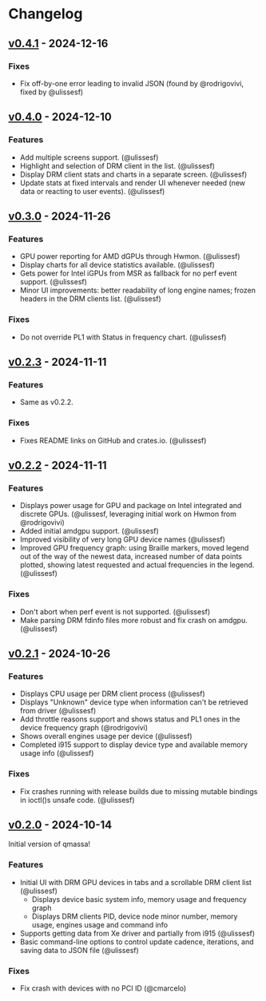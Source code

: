 # Changelog

## [v0.4.1](https://github.com/ulissesf/qmassa/releases/tag/v0.4.1) - 2024-12-16

### Fixes

- Fix off-by-one error leading to invalid JSON (found by @rodrigovivi, fixed by @ulissesf)

## [v0.4.0](https://github.com/ulissesf/qmassa/releases/tag/v0.4.0) - 2024-12-10

### Features

- Add multiple screens support. (@ulissesf)
- Highlight and selection of DRM client in the list. (@ulissesf)
- Display DRM client stats and charts in a separate screen. (@ulissesf)
- Update stats at fixed intervals and render UI whenever needed (new data or reacting to user events). (@ulissesf)

## [v0.3.0](https://github.com/ulissesf/qmassa/releases/tag/v0.3.0) - 2024-11-26

### Features

- GPU power reporting for AMD dGPUs through Hwmon. (@ulissesf)
- Display charts for all device statistics available. (@ulissesf)
- Gets power for Intel iGPUs from MSR as fallback for no perf event support. (@ulissesf)
- Minor UI improvements: better readability of long engine names; frozen headers in the DRM clients list. (@ulissesf)

### Fixes

- Do not override PL1 with Status in frequency chart. (@ulissesf)

## [v0.2.3](https://github.com/ulissesf/qmassa/releases/tag/v0.2.3) - 2024-11-11

### Features

- Same as v0.2.2.

### Fixes

- Fixes README links on GitHub and crates.io. (@ulissesf)

## [v0.2.2](https://github.com/ulissesf/qmassa/releases/tag/v0.2.2) - 2024-11-11

### Features

- Displays power usage for GPU and package on Intel integrated and discrete GPUs. (@ulissesf, leveraging initial work on Hwmon from @rodrigovivi)
- Added initial amdgpu support. (@ulissesf)
- Improved visibility of very long GPU device names (@ulissesf)
- Improved GPU frequency graph: using Braille markers, moved legend out of the way of the newest data, increased number of data points plotted, showing latest requested and actual frequencies in the legend. (@ulissesf)

### Fixes

- Don't abort when perf event is not supported. (@ulissesf)
- Make parsing DRM fdinfo files more robust and fix crash on amdgpu. (@ulissesf)

## [v0.2.1](https://github.com/ulissesf/qmassa/releases/tag/v0.2.1) - 2024-10-26

### Features

- Displays CPU usage per DRM client process (@ulissesf)
- Displays "Unknown" device type when information can't be retrieved from driver (@ulissesf)
- Add throttle reasons support and shows status and PL1 ones in the device frequency graph (@rodrigovivi)
- Shows overall engines usage per device (@ulissesf)
- Completed i915 support to display device type and available memory usage info (@ulissesf)

### Fixes

- Fix crashes running with release builds due to missing mutable bindings in ioctl()s unsafe code. (@ulissesf)

## [v0.2.0](https://github.com/ulissesf/qmassa/releases/tag/v0.2.0) - 2024-10-14

Initial version of qmassa!

### Features

- Initial UI with DRM GPU devices in tabs and a scrollable DRM client list (@ulissesf)
  - Displays device basic system info, memory usage and frequency graph
  - Displays DRM clients PID, device node minor number, memory usage, engines usage and command info
- Supports getting data from Xe driver and partially from i915 (@ulissesf)
- Basic command-line options to control update cadence, iterations, and saving data to JSON file (@ulissesf)

### Fixes

- Fix crash with devices with no PCI ID (@cmarcelo)
